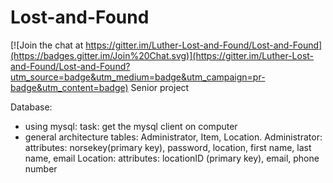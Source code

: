 # Lost-and-Found

[![Join the chat at https://gitter.im/Luther-Lost-and-Found/Lost-and-Found](https://badges.gitter.im/Join%20Chat.svg)](https://gitter.im/Luther-Lost-and-Found/Lost-and-Found?utm_source=badge&utm_medium=badge&utm_campaign=pr-badge&utm_content=badge)
Senior project

Database:
- using mysql: 
   task: get the mysql client on computer
- general architecture
   tables: Administrator, Item, Location.
   Administrator:
      attributes: norsekey(primary key), password, location, first name, last name, email
   Location:
      attributes: locationID (primary key), email, phone number
